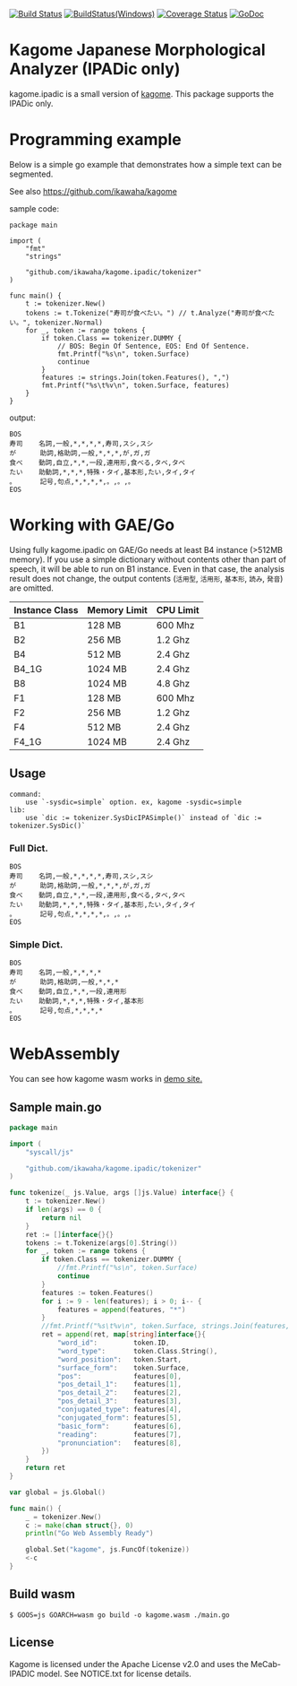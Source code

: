 [![Build Status](https://travis-ci.org/ikawaha/kagome.ipadic.svg?branch=master)](https://travis-ci.org/ikawaha/kagome.ipadic) [![BuildStatus(Windows)](https://ci.appveyor.com/api/projects/status/1y9pvcrdyarpmsy1/branch/master?svg=true)](https://ci.appveyor.com/project/ikawaha/kagome-ipadic) [![Coverage Status](https://coveralls.io/repos/ikawaha/kagome.ipadic/badge.svg?branch=master&service=github)](https://coveralls.io/github/ikawaha/kagome.ipadic?branch=master)  [![GoDoc](https://godoc.org/github.com/ikawaha/kagome.ipadic?status.svg)](https://godoc.org/github.com/ikawaha/kagome.ipadic)

Kagome Japanese Morphological Analyzer (IPADic only)
===

kagome.ipadic is a small version of [kagome](https://github.com/ikawaha/kagome).
This package supports the IPADic only.


# Programming example

Below is a simple go example that demonstrates how a simple text can be segmented.

See also https://github.com/ikawaha/kagome 


sample code:

```go:example
package main

import (
	"fmt"
	"strings"

	"github.com/ikawaha/kagome.ipadic/tokenizer"
)

func main() {
	t := tokenizer.New()
	tokens := t.Tokenize("寿司が食べたい。") // t.Analyze("寿司が食べたい。", tokenizer.Normal)
	for _, token := range tokens {
		if token.Class == tokenizer.DUMMY {
			// BOS: Begin Of Sentence, EOS: End Of Sentence.
			fmt.Printf("%s\n", token.Surface)
			continue
		}
		features := strings.Join(token.Features(), ",")
		fmt.Printf("%s\t%v\n", token.Surface, features)
	}
}
```

output:

```text:outputs
BOS
寿司    名詞,一般,*,*,*,*,寿司,スシ,スシ
が      助詞,格助詞,一般,*,*,*,が,ガ,ガ
食べ    動詞,自立,*,*,一段,連用形,食べる,タベ,タベ
たい    助動詞,*,*,*,特殊・タイ,基本形,たい,タイ,タイ
。      記号,句点,*,*,*,*,。,。,。
EOS
```

# Working with GAE/Go

Using fully kagome.ipadic on GAE/Go needs at least B4 instance (>512MB memory).
If you use a simple dictionary without contents other than part of speech, it will be able to run on B1 instance.
Even in that case, the analysis result does not change, the output contents (`活用型`, `活用形`, `基本形`, `読み`, `発音`) are omitted.

|Instance Class|Memory Limit|CPU Limit|
|:---|:---|:---|
|B1|128 MB|600 Mhz|
|B2|256 MB|1.2 Ghz|
|B4|512 MB|2.4 Ghz|
|B4_1G|1024 MB|2.4 Ghz|
|B8|1024 MB|4.8 Ghz|
|F1|128 MB|600 Mhz|
|F2|256 MB|1.2 Ghz|
|F4|512 MB|2.4 Ghz|
|F4_1G|1024 MB|2.4 Ghz|

## Usage

```
command:
    use `-sysdic=simple` option. ex, kagome -sysdic=simple
lib:
    use `dic := tokenizer.SysDicIPASimple()` instead of `dic := tokenizer.SysDic()`
```

### Full Dict.

```text:outputs
BOS
寿司    名詞,一般,*,*,*,*,寿司,スシ,スシ
が      助詞,格助詞,一般,*,*,*,が,ガ,ガ
食べ    動詞,自立,*,*,一段,連用形,食べる,タベ,タベ
たい    助動詞,*,*,*,特殊・タイ,基本形,たい,タイ,タイ
。      記号,句点,*,*,*,*,。,。,。
EOS
```

### Simple Dict.

```text:outputs
BOS
寿司    名詞,一般,*,*,*,*
が      助詞,格助詞,一般,*,*,*
食べ    動詞,自立,*,*,一段,連用形
たい    助動詞,*,*,*,特殊・タイ,基本形
。      記号,句点,*,*,*,*
EOS
```

# WebAssembly

You can see how kagome wasm works in [demo site.](http://ikawaha.github.io/kagome.ipadic/demo/)

## Sample main.go

```Go
package main

import (
	"syscall/js"

	"github.com/ikawaha/kagome.ipadic/tokenizer"
)

func tokenize(_ js.Value, args []js.Value) interface{} {
	t := tokenizer.New()
	if len(args) == 0 {
		return nil
	}
	ret := []interface{}{}
	tokens := t.Tokenize(args[0].String())
	for _, token := range tokens {
		if token.Class == tokenizer.DUMMY {
			//fmt.Printf("%s\n", token.Surface)
			continue
		}
		features := token.Features()
		for i := 9 - len(features); i > 0; i-- {
			features = append(features, "*")
		}
		//fmt.Printf("%s\t%v\n", token.Surface, strings.Join(features, ","))
		ret = append(ret, map[string]interface{}{
			"word_id":         token.ID,
			"word_type":       token.Class.String(),
			"word_position":   token.Start,
			"surface_form":    token.Surface,
			"pos":             features[0],
			"pos_detail_1":    features[1],
			"pos_detail_2":    features[2],
			"pos_detail_3":    features[3],
			"conjugated_type": features[4],
			"conjugated_form": features[5],
			"basic_form":      features[6],
			"reading":         features[7],
			"pronunciation":   features[8],
		})
	}
	return ret
}

var global = js.Global()

func main() {
	_ = tokenizer.New()
	c := make(chan struct{}, 0)
	println("Go Web Assembly Ready")

	global.Set("kagome", js.FuncOf(tokenize))
	<-c
}
```

## Build wasm

```shellsession
$ GOOS=js GOARCH=wasm go build -o kagome.wasm ./main.go
```

License
---
Kagome is licensed under the Apache License v2.0 and uses the MeCab-IPADIC model. See NOTICE.txt for license details.
